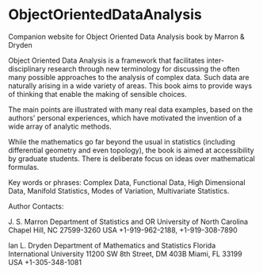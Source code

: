 # ObjectOrientedDataAnalysis
Companion website for Object Oriented Data Analysis book by Marron &amp; Dryden

Object Oriented Data Analysis is a framework that facilitates inter-disciplinary research through new terminology for discussing the often many possible approaches to the analysis of complex data. Such data are naturally arising in a wide variety of areas. This book aims to provide ways of thinking that enable the making of sensible choices. 

The main points are illustrated with many real data examples, based on the authors' personal experiences, which have motivated the invention of a wide array of analytic methods. 

While the mathematics go far beyond the usual in statistics (including differential geometry and even topology), the book is aimed at accessibility by graduate students. There is deliberate focus on ideas over mathematical formulas. 



Key words or phrases:  Complex Data, Functional Data, High Dimensional Data, Manifold Statistics, Modes of Variation, Multivariate Statistics.

Author Contacts:

J. S. Marron
Department of Statistics and OR
University of North Carolina
Chapel Hill,  NC  27599-3260
USA
+1-919-962-2188, +1-919-308-7890

Ian L. Dryden
Department of Mathematics and Statistics
Florida International University
11200 SW 8th Street, DM 403B
Miami, FL 33199 
USA
+1-305-348-1081


